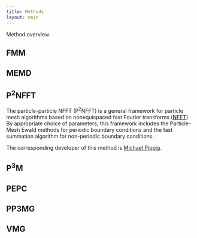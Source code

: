 ```yaml
---
title: Methods
layout: main
---
```


Method overview.

## FMM

## MEMD

## P<sup>2</sup>NFFT
The particle-particle NFFT (P<sup>2</sup>NFFT) is a general framework for particle mesh
algorithms based on nonequispaced fast Fourier transforms ([NFFT](http://www-user.tu-chemnitz.de/~potts/nfft/)).
By appropriate choice of parameters, this framework includes the Particle-Mesh Ewald methods
for periodic boundary conditions and the fast summation algorithm
for non-periodic boundary conditions.

The corresponding developer of this method is [Michael Pippig](./tests.html#mpip).

## P<sup>3</sup>M

## PEPC

## PP3MG

## VMG
